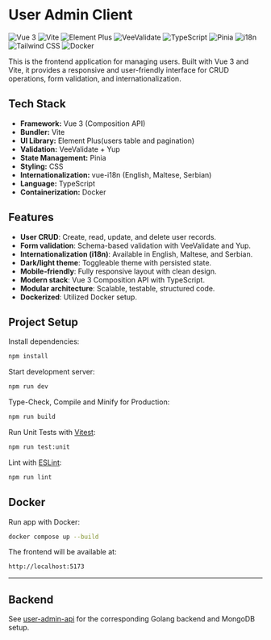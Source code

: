 # User Admin Client

![Vue 3](https://img.shields.io/badge/Vue-3.x-42b883?logo=vue.js)
![Vite](https://img.shields.io/badge/Vite-frontend-646cff?logo=vite)
![Element Plus](https://img.shields.io/badge/Element_Plus-UI-blue?logo=element)
![VeeValidate](https://img.shields.io/badge/VeeValidate-Validation-green)
![TypeScript](https://img.shields.io/badge/TypeScript-Strict-blue?logo=typescript)
![Pinia](https://img.shields.io/badge/Pinia-State_Management-yellow)
![i18n](https://img.shields.io/badge/i18n-EN%2FSR%2FMT-purple)
![Tailwind CSS](https://img.shields.io/badge/Tailwind_CSS-Utility--First-38bdf8?logo=tailwindcss)
![Docker](https://img.shields.io/badge/Dockerized-FE%2FBE%2FMongo-blue?logo=docker)

This is the frontend application for managing users. Built with Vue 3 and Vite, it provides a responsive and user-friendly interface for CRUD operations, form validation, and internationalization.

## Tech Stack

- **Framework:** Vue 3 (Composition API)
- **Bundler:** Vite
- **UI Library:** Element Plus(users table and pagination)
- **Validation:** VeeValidate + Yup
- **State Management:** Pinia
- **Styling:** CSS
- **Internationalization:** vue-i18n (English, Maltese, Serbian)
- **Language:** TypeScript
- **Containerization:** Docker

## Features

- **User CRUD**: Create, read, update, and delete user records.
- **Form validation**: Schema-based validation with VeeValidate and Yup.
- **Internationalization (i18n)**: Available in English, Maltese, and Serbian.
- **Dark/light theme**: Toggleable theme with persisted state.
- **Mobile-friendly**: Fully responsive layout with clean design.
- **Modern stack**: Vue 3 Composition API with TypeScript.
- **Modular architecture**: Scalable, testable, structured code.
- **Dockerized**: Utilized Docker setup.

## Project Setup

Install dependencies:

```bash
npm install
```

Start development server:

```bash
npm run dev
```

Type-Check, Compile and Minify for Production:

```bash
npm run build
```

Run Unit Tests with [Vitest](https://vitest.dev/):

```bash
npm run test:unit
```

Lint with [ESLint](https://eslint.org/):

```bash
npm run lint
```

## Docker

Run app with Docker:

```bash
docker compose up --build
```

The frontend will be available at:

```bash
http://localhost:5173
```

---

## Backend

See [user-admin-api](https://github.com/nbursa/user-admin-api) for the corresponding Golang backend and MongoDB setup.
